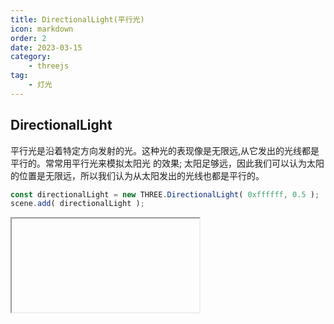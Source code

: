```yaml
---
title: DirectionalLight(平行光)
icon: markdown
order: 2
date: 2023-03-15
category:
    - threejs
tag:
    - 灯光
---
```


## DirectionalLight

平行光是沿着特定方向发射的光。这种光的表现像是无限远,从它发出的光线都是平行的。常常用平行光来模拟太阳光 的效果; 太阳足够远，因此我们可以认为太阳的位置是无限远，所以我们认为从太阳发出的光线也都是平行的。

```js
const directionalLight = new THREE.DirectionalLight( 0xffffff, 0.5 );
scene.add( directionalLight );
```

<IFrame url="https://luotainxu-demo.netlify.app/#/threejs/directionalLight"/>

## 构造器

### color : Integer

color - (可选参数) 16进制表示光的颜色。 缺省值为 0xffffff (白色)。

### intensity : Float

intensity - (可选参数) 光照的强度。缺省值为1。

## 属性

公共属性请查看基类[Light](/threejs/灯光/Light.md)。

### .castShadow : Boolean

如果设置为 true 该平行光会产生动态阴影。 警告: 这样做的代价比较高而且需要一直调整到阴影看起来正确。

### .isDirectionalLight : Boolean

只读标志，用于检查给定对象是否为平行光类型。

### .position : Vector3

假如这个值设置等于 Object3D.DEFAULT_UP (0, 1, 0),那么光线将会从上往下照射。

### .shadow : DirectionalLightShadow

这个 DirectionalLightShadow 对象用来计算该平行光产生的阴影。

### .target : Object3D

平行光的方向是从它的位置到目标位置。默认的目标位置为原点 (0,0,0)。

注意: 对于目标的位置，要将其更改为除缺省值之外的任何位置,它必须被添加到 scene 场景中去。

```js
scene.add( light.target );
```

这使得属性target中的 matrixWorld 会每帧自动更新。

它也可以设置target为场景中的其他对象(任意拥有 position 属性的对象), 示例如下:

```js
const targetObject = new THREE.Object3D();
scene.add(targetObject);

light.target = targetObject;
```

## 方法

公共方法请查看基类[Light](/threejs/灯光/Light.md)。

### .copy ( source : DirectionalLight ) : this

复制 source 的值到这个平行光源对象。
